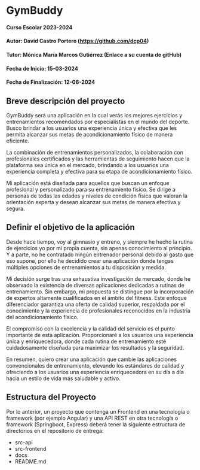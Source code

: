 # GymBuddy

#### Curso Escolar 2023-2024
#### Autor: David Castro Portero (https://github.com/dcp04)
#### Tutor: Mónica María Marcos Gutiérrez (Enlace a su cuenta de gitHub)
#### Fecha de Inicio: 15-03-2024
#### Fecha de Finalización: 12-06-2024

## Breve descripción del proyecto

GymBuddy será una aplicación en la cual verás los mejores ejercicios y entrenamientos recomendados por especialistas en el mundo del deporte. 
Busco brindar a los usuarios una experiencia única y efectiva que les permita alcanzar sus metas de acondicionamiento físico de manera eficiente.

La combinación de entrenamientos personalizados, la colaboración con profesionales certificados y las herramientas de seguimiento hacen que la plataforma sea única en el mercado, brindando a los usuarios una experiencia completa y efectiva para su etapa de acondicionamiento físico.

Mi aplicación está diseñada para aquellos que buscan un enfoque profesional y personalizado para su entrenamiento físico. Se dirige a personas de todas las edades y niveles de condición física que valoran la orientación experta y desean alcanzar sus metas de manera efectiva y segura.

## Definir el objetivo de la aplicación

Desde hace tiempo, voy al gimnasio y entreno, y siempre he hecho la rutina de ejercicios yo por mi propia cuenta, sin apenas conocimiento al principio.
Y a parte, no he contratado ningún entrenador personal debido al gasto que eso supone, por ello he decidido crear una aplicación donde tengas múltiples opciones de entrenamientos a tu disposición y medida.

Mi decisión surge tras una exhaustiva investigación de mercado, donde he observado la existencia de diversas aplicaciones dedicadas a rutinas de entrenamiento. Sin embargo, mi propuesta se distingue por la incorporación de expertos altamente cualificados en el ámbito del fitness. Este enfoque diferenciador garantiza una oferta de calidad superior, respaldada por el conocimiento y la experiencia de profesionales reconocidos en la industria del acondicionamiento físico.

El compromiso con la excelencia y la calidad del servicio es el punto importante de esta aplicación. Proporcionaré a los usuarios una experiencia única y enriquecedora, donde cada rutina de entrenamiento esté cuidadosamente diseñada para maximizar los resultados y la seguridad.

En resumen, quiero crear una aplicación que cambie las aplicaciones convencionales de entrenamiento, elevando los estándares de calidad y ofreciendo a los usuarios una experiencia enriquecedora en su día a día hacia un estilo de vida más saludable y activo.

## Estructura del Proyecto

Por lo anterior, un proyecto que contenga un Frontend en una tecnología o framework (por ejemplo Angular) y una API REST en otra tecnología o framework (Springboot, Express) deberá tener la siguiente estructura de directorios en el repositorio de entrega:

- src-api
- src-frontend
- docs
- README.md


